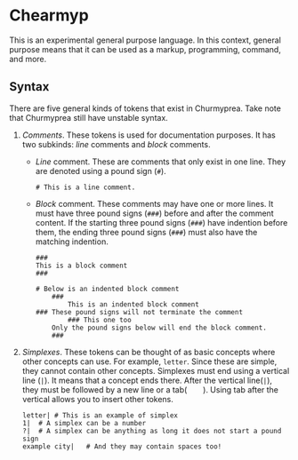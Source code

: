 # Chearmyp
This is an experimental general purpose language. In this context, general purpose means that it can
be used as a markup, programming, command, and more.

## Syntax
There are five general kinds of tokens that exist in Churmyprea. Take note that Churmyprea still
have unstable syntax.
1. *Comments*. These tokens is used for documentation purposes. It has two subkinds: *line* comments
	and *block* comments.
    - *Line* comment. These are comments that only exist in one line. They are denoted using a pound
      sign (`#`).
		```
		# This is a line comment.
		```
    - *Block* comment. These comments may have one or more lines. It must have three pound signs
      (`###`) before and after the comment content. If the starting three pound signs (`###`) have
      indention before them, the ending three pound signs (`###`) must also have the matching
      indention.
		```
		###
		This is a block comment
		###

		# Below is an indented block comment
			###
				This is an indented block comment
		### These pound signs will not terminate the comment
				### This one too
			Only the pound signs below will end the block comment.
			###
		```

2. *Simplexes*. These tokens can be thought of as basic concepts where other concepts can use. For
   example, `letter`. Since these are simple, they cannot contain other concepts. Simplexes must end
   using a vertical line (`|`). It means that a concept ends there. After the vertical line(`|`),
   they must be followed by a new line or a tab(`    `). Using tab after the vertical allows you to
   insert other tokens.
	```
	letter|	# This is an example of simplex
	1|	# A simplex can be a number
	?|	# A simplex can be anything as long it does not start a pound sign
	example city|	# And they may contain spaces too!
	```
